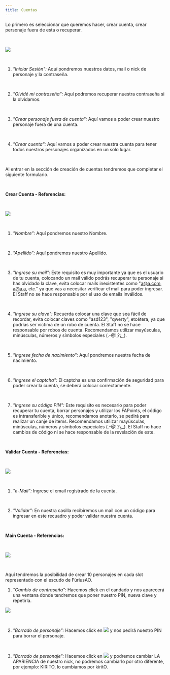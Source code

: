 ```yaml
---
title: Cuentas
---
```

Lo primero es seleccionar que queremos hacer, crear cuenta, crear personaje fuera de esta o recuperar.

<br />

![](images/cuentas/main.png)

<br />

1. _"Iniciar Sesión":_ Aquí pondremos nuestros datos, mail o nick de personaje y la contraseña.

<br />

2. _"Olvidé mi contraseña":_ Aquí podremos recuperar nuestra contraseña si la olvidamos.

<br />

3. _"Crear personaje fuera de cuenta":_ Aquí vamos a poder crear nuestro personaje fuera de una cuenta.

<br />

4. _"Crear cuenta":_ Aquí vamos a poder crear nuestra cuenta para tener todos nuestros personajes organizados en un solo lugar.

<br />

Al entrar en la sección de creación de cuentas tendremos que completar el siguiente formulario.

<br />

**Crear Cuenta - Referencias:**

<br/>

![](images/cuentas/cuenta1.png)

<br/>

1. _"Nombre":_ Aquí pondremos nuestro Nombre.  

<br />

2. _"Apellido":_ Aquí pondremos nuestro Apellido.  

<br />

3. _"Ingrese su mail":_ Este requisito es muy importante ya que es el usuario de tu cuenta, colocando un mail válido podrás recuperar tu personaje si has olvidado la clave, evita colocar mails inexistentes como "a@a.com, a@a.a, etc." ya que vas a necesitar verificar el mail para poder ingresar. El Staff no se hace responsable por el uso de emails inválidos.  

<br />

4. _"Ingrese su clave":_ Recuerda colocar una clave que sea fácil de recordar, evita colocar claves como "asd123", "qwerty", etcétera, ya que podrías ser víctima de un robo de cuenta. El Staff no se hace responsable por robos de cuenta. Recomendamos utilizar mayúsculas, minúsculas, números y símbolos especiales (.-@!,?¿_).  

<br />

5. _"Ingrese fecha de nacimiento":_ Aquí pondremos nuestra fecha de nacimiento.

<br />

6. _"Ingrese el captcha":_ El captcha es una confirmación de seguridad para poder crear la cuenta, se deberá colocar correctamente.  

<br />

7. _"Ingrese su código PIN":_ Este requisito es necesario para poder recuperar tu cuenta, borrar personajes y utilizar los FAPoints, el código es intransferible y único, recomendamos anotarlo, se pedirá para realizar un canje de items. Recomendamos utilizar mayúsculas, minúsculas, números y símbolos especiales (.-@!,?¿_). El Staff no hace cambios de código ni se hace responsable de la revelación de este.

<br />

**Validar Cuenta - Referencias:**

<br />

![](images/cuentas/verificar.png)

<br />

1. _"e-Mail":_ Ingrese el email registrado de la cuenta.

<br />

2. _"Validar":_ En nuestra casilla recibiremos un mail con un código para ingresar en este recuadro y poder validar nuestra cuenta.

<br />

**Main Cuenta - Referencias:**

<br />

![](images/cuentas/maincuenta.png)

<br />

Aquí tendremos la posibilidad de crear 10 personajes en cada slot representado con el escudo de FúriusAO.

1. _"Cambio de contraseña":_ Hacemos click en el candado y nos aparecerá una ventana donde tendremos que poner nuestro PIN, nueva clave y repetirla.

![](images/cuentas/cambiarpw.png)

<br />

2. _"Borrado de personaje":_ Hacemos click en ![](images/cuentas/borrar.png) y nos pedirá nuestro PIN para borrar el personaje.

<br />

3. _"Borrado de personaje":_ Hacemos click en ![](images/cuentas/editar.png) y podremos cambiar LA APARIENCIA de nuestro nick, no podremos cambiarlo por otro diferente, por ejemplo: KIRITO, lo cambiamos por kiritO.